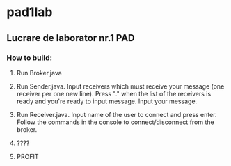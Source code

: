 # pad1lab

## Lucrare de laborator nr.1 PAD


### How to build:
1) Run Broker.java

2) Run Sender.java. Input receivers which must receive your message (one receiver per one new line). Press "." when the list of the receivers is ready and you're ready to input message. Input your message.

3) Run Receiver.java. Input name of the user to connect and press enter. Follow the commands in the console to connect/disconnect from the broker.

4) ????

5) PROFIT
